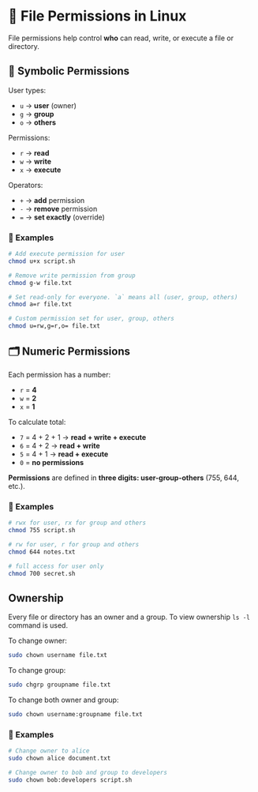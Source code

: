 # 📁 File Permissions in Linux

File permissions help control **who** can read, write, or execute a file or directory.

## 🔐 Symbolic Permissions

User types:

- `u` → **user** (owner)
- `g` → **group**
- `o` → **others**

Permissions:

- `r` → **read**
- `w` → **write**
- `x` → **execute**

Operators:

- `+` → **add** permission
- `-` → **remove** permission
- `=` → **set exactly** (override)

### 🧪 Examples

```bash
# Add execute permission for user
chmod u+x script.sh

# Remove write permission from group
chmod g-w file.txt

# Set read-only for everyone. `a` means all (user, group, others)
chmod a=r file.txt

# Custom permission set for user, group, others
chmod u=rw,g=r,o= file.txt
```

## 🗂️ Numeric Permissions

Each permission has a number:

- `r` = **4**
- `w` = **2**
- `x` = **1**

To calculate total:

- `7` = 4 + 2 + 1 → **read + write + execute**
- `6` = 4 + 2 → **read + write**
- `5` = 4 + 1 → **read + execute**
- `0` = **no permissions**

**Permissions** are defined in **three digits: user-group-others** (755, 644, etc.).

### 🧪 Examples

```bash
# rwx for user, rx for group and others
chmod 755 script.sh

# rw for user, r for group and others
chmod 644 notes.txt

# full access for user only
chmod 700 secret.sh
```

## Ownership

Every file or directory has an owner and a group. To view ownership `ls -l` command is used.

To change owner:

```bash
sudo chown username file.txt
```

To change group:

```bash
sudo chgrp groupname file.txt
```

To change both owner and group:

```bash
sudo chown username:groupname file.txt
```

### 🧪 Examples

```bash
# Change owner to alice
sudo chown alice document.txt

# Change owner to bob and group to developers
sudo chown bob:developers script.sh
```
